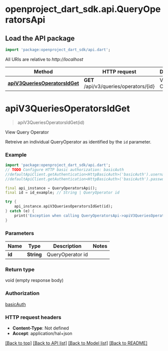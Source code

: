 # openproject_dart_sdk.api.QueryOperatorsApi

## Load the API package
```dart
import 'package:openproject_dart_sdk/api.dart';
```

All URIs are relative to *http://localhost*

Method | HTTP request | Description
------------- | ------------- | -------------
[**apiV3QueriesOperatorsIdGet**](QueryOperatorsApi.md#apiV3QueriesOperatorsIdGet) | **GET** /api/v3/queries/operators/{id} | View Query Operator


# **apiV3QueriesOperatorsIdGet**
> apiV3QueriesOperatorsIdGet(id)

View Query Operator

Retreive an individual QueryOperator as identified by the `id` parameter.

### Example 
```dart
import 'package:openproject_dart_sdk/api.dart';
// TODO Configure HTTP basic authorization: basicAuth
//defaultApiClient.getAuthentication<HttpBasicAuth>('basicAuth').username = 'YOUR_USERNAME'
//defaultApiClient.getAuthentication<HttpBasicAuth>('basicAuth').password = 'YOUR_PASSWORD';

final api_instance = QueryOperatorsApi();
final id = id_example; // String | QueryOperator id

try { 
    api_instance.apiV3QueriesOperatorsIdGet(id);
} catch (e) {
    print('Exception when calling QueryOperatorsApi->apiV3QueriesOperatorsIdGet: $e\n');
}
```

### Parameters

Name | Type | Description  | Notes
------------- | ------------- | ------------- | -------------
 **id** | **String**| QueryOperator id | 

### Return type

void (empty response body)

### Authorization

[basicAuth](../README.md#basicAuth)

### HTTP request headers

 - **Content-Type**: Not defined
 - **Accept**: application/hal+json

[[Back to top]](#) [[Back to API list]](../README.md#documentation-for-api-endpoints) [[Back to Model list]](../README.md#documentation-for-models) [[Back to README]](../README.md)

